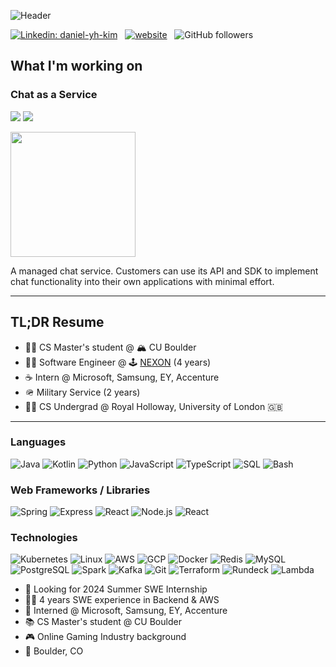![Header](https://github.com/yhware/yhware/assets/7122981/40dcc538-c727-4751-9143-1b26b26cb01a)

<!-- Badges from https://github.com/alexandresanlim/Badges4-README.md-Profile -->
[![Linkedin: daniel-yh-kim](https://img.shields.io/badge/-Daniel%20Kim-blue?style=flat-square&logo=Linkedin&logoColor=white&link=https://www.linkedin.com/in/daniel-yh-kim/)](https://www.linkedin.com/in/daniel-yh-kim/)
&nbsp;
[![website](https://img.shields.io/badge/Portfolio%20Website-255E63?&style=flat-square&logo=Google-Chrome&logoColor=white&link=https://daniel-yh-kim.com/projects)](https://daniel-yh-kim.com/projects)
&nbsp;
![GitHub followers](https://img.shields.io/github/followers/yhware?label=Follow&style=social)

## What I'm working on

### Chat as a Service
[<img src="https://img.shields.io/badge/GitHub-blue?logo=github">](https://github.com/chat-as-a-service)
[<img src="https://img.shields.io/badge/Docs-ffffff?logo=gitbook&color=fff">](https://chat-as-a-service.gitbook.io/chat-as-a-service/)

[<img src="https://github.com/yhware/yhware/assets/7122981/704208c1-6921-4d6b-8ee3-31be0c9b8433" height="200">](https://github.com/chat-as-a-service)

A managed chat service. Customers can use its API and SDK to implement chat functionality into their own applications with minimal effort.

---
## TL;DR Resume
- 👨‍🎓 CS Master's student  @ 🏔️ CU Boulder 
- 👨‍💻 Software Engineer @ 🕹️ [NEXON](https://company.nexon.com/en/company#about-us) (4 years)
- ☕️ Intern @ Microsoft, Samsung, EY, Accenture
- 🪖 Military Service (2 years)
- 👨‍🏫 CS Undergrad @ Royal Holloway, University of London 🇬🇧

---
<!-- Icons slugs from https://github.com/simple-icons/simple-icons/blob/master/slugs.md -->
### Languages

![Java](https://img.shields.io/badge/-Java-000?&logo=Java)
![Kotlin](https://img.shields.io/badge/-Kotlin-000?&logo=Kotlin)
![Python](https://img.shields.io/badge/-Python-000?&logo=Python)
![JavaScript](https://img.shields.io/badge/-JavaScript-000?&logo=JavaScript)
![TypeScript](https://img.shields.io/badge/-TypeScript-000?&logo=TypeScript)
![SQL](https://img.shields.io/badge/-SQL-000?&logo=MySQL)
![Bash](https://img.shields.io/badge/-Bash-000?&logo=gnubash)

### Web Frameworks / Libraries

![Spring](https://img.shields.io/badge/-Spring-000?&logo=Spring)
![Express](https://img.shields.io/badge/-Express-000?&logo=Express)
![React](https://img.shields.io/badge/-Flask-000?&logo=Flask)
![Node.js](https://img.shields.io/badge/-Node.js-000?&logo=node.js)
![React](https://img.shields.io/badge/-React-000?&logo=React)

### Technologies
![Kubernetes](https://img.shields.io/badge/-Kubernetes-000?&logo=Kubernetes)
![Linux](https://img.shields.io/badge/-Linux-000?&logo=Linux)
![AWS](https://img.shields.io/badge/-AWS-000?&logo=Amazon-AWS&logoColor=F90)
![GCP](https://img.shields.io/badge/-GCP-000?&logo=googlecloud)
![Docker](https://img.shields.io/badge/-Docker-000?&logo=Docker)
![Redis](https://img.shields.io/badge/-Redis-000?&logo=Redis)
![MySQL](https://img.shields.io/badge/-MySQL-000?&logo=MySQL)
![PostgreSQL](https://img.shields.io/badge/-PostgreSQL-000?&logo=PostgreSQL)
![Spark](https://img.shields.io/badge/-Spark-000?&logo=apachespark)
![Kafka](https://img.shields.io/badge/-Kafka-000?&logo=apachekafka)
![Git](https://img.shields.io/badge/-Git-000?&logo=git)
![Terraform](https://img.shields.io/badge/-Terrafrom-000?&logo=terraform)
![Rundeck](https://img.shields.io/badge/-Rundeck-000?&logo=rundeck)
![Lambda](https://img.shields.io/badge/-Lambda-000?&logo=awslambda)


- 🔎 Looking for 2024 Summer SWE Internship
- 🧑‍💻 4 years SWE experience in Backend & AWS
- 💼 Interned @ Microsoft, Samsung, EY, Accenture
- 📚 CS Master's student @ CU Boulder
- 🎮 Online Gaming Industry background
- 📍 Boulder, CO
